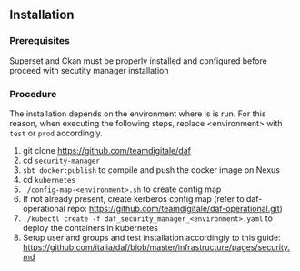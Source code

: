 ## Installation

### Prerequisites

Superset and Ckan must be properly installed and configured before proceed with secutity manager installation

### Procedure

The installation depends on the environment where is is run.
For this reason, when executing the following steps, replace \<environment\> with `test` or `prod` accordingly.

1. git clone https://github.com/teamdigitale/daf
2. cd `security-manager`
3. `sbt docker:publish` to compile and push the docker image on Nexus
4. cd `kubernetes` 
5. `./config-map-<environment>.sh` to create config map
6. If not already present, create kerberos config map (refer to daf-operational repo: https://github.com/teamdigitale/daf-operational.git)
7. `./kubectl create -f daf_security_manager_<environment>.yaml` to deploy the containers in kubernetes
8. Setup user and groups and test installation accordingly to this guide: https://github.com/italia/daf/blob/master/infrastructure/pages/security.md
